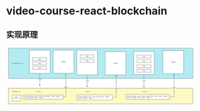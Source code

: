 # video-course-react-blockchain

## 实现原理

![实现原理](https://raw.githubusercontent.com/lilugirl/video-course-react-blockchain/master/%E5%8C%BA%E5%9D%97%E9%93%BE%E8%AF%B4%E6%98%8E%E5%9B%BE.png)

